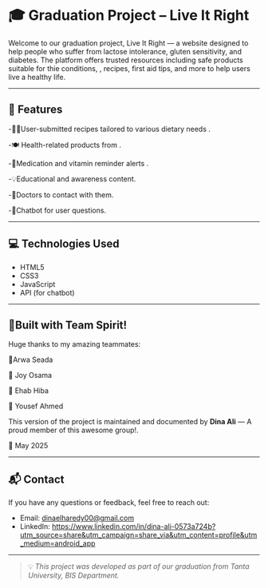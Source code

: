 # 🎓 Graduation Project – Live It Right

Welcome to our graduation project, Live It Right — a website designed to help people who suffer from lactose intolerance, gluten sensitivity, and diabetes. The platform offers trusted resources including safe products suitable for thie conditions, , recipes, first aid tips, and more to help users live a healthy life.

---

## 🌟 Features

-🧑‍🍳User-submitted recipes tailored to various dietary needs  .

-🍽 Health-related products from . 

-🚨Medication and vitamin reminder alerts . 

-💡Educational and awareness content. 

-🧪Doctors to contact with them.

-💬Chatbot for user questions.

---

## 💻 Technologies Used

- HTML5
- CSS3
- JavaScript
- API (for chatbot)

---
## 👥Built with Team Spirit!
Huge thanks to my amazing teammates:

💫Arwa Seada

💫 Joy Osama  

💫 Ehab Hiba

💫 Yousef Ahmed 

This version of the project is maintained and documented by **Dina Ali**  — A proud member of this awesome group!.

📅 May 2025  

---

## 📬 Contact

If you have any questions or feedback, feel free to reach out:

- Email: dinaelharedy00@gmail.com
- LinkedIn: https://www.linkedin.com/in/dina-ali-0573a724b?utm_source=share&utm_campaign=share_via&utm_content=profile&utm_medium=android_app

---

> 💡 *This project was developed as part of our graduation from Tanta University, BIS Department.*
